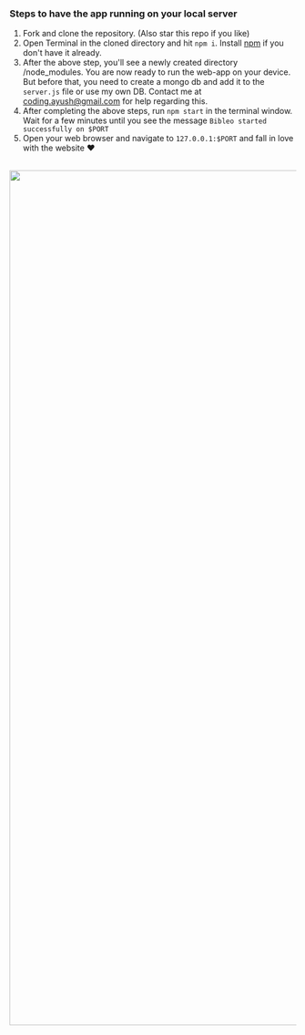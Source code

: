 ### Steps to have the app running on your local server

1. Fork and clone the repository. (Also star this repo if you like)
2. Open Terminal in the cloned directory and hit `npm i`. Install [npm](https://nodejs.org/en/download/) if you don't have it already.
3. After the above step, you'll see a newly created directory /node_modules. You are now ready to run the web-app on your device.
   But before that, you need to create a mongo db and add it to the `server.js` file or use my own DB. Contact me at [coding.ayush@gmail.com](mailto:coding.ayush@gmail.com) for help regarding this.
4. After completing the above steps, run `npm start` in the terminal window. Wait for a few minutes until you see the message `Bibleo started successfully on $PORT`
5. Open your web browser and navigate to `127.0.0.1:$PORT` and fall in love with the website ❤️

<br>

<kbd>
<img src="https://github.com/singhayushh/_library/blob/master/views/resources/img/dashboard-screen.png" width="1500">
</kbd>


